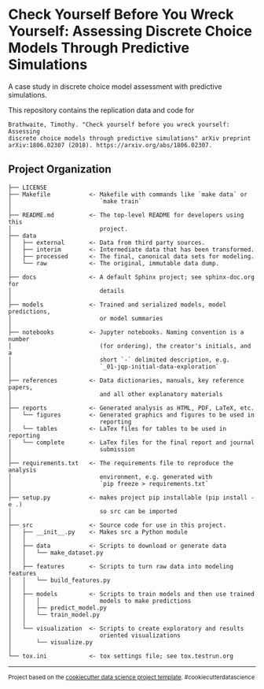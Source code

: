 Check Yourself Before You Wreck Yourself: Assessing Discrete Choice Models Through Predictive Simulations
==============================

A case study in discrete choice model assessment with predictive simulations.

This repository contains the replication data and code for

    Brathwaite, Timothy. "Check yourself before you wreck yourself: Assessing
    discrete choice models through predictive simulations" arXiv preprint
    arXiv:1806.02307 (2018). https://arxiv.org/abs/1806.02307.

Project Organization
------------

    ├── LICENSE
    ├── Makefile           <- Makefile with commands like `make data` or
    │                         `make train`
    │
    ├── README.md          <- The top-level README for developers using this
    │                         project.
    ├── data
    │   ├── external       <- Data from third party sources.
    │   ├── interim        <- Intermediate data that has been transformed.
    │   ├── processed      <- The final, canonical data sets for modeling.
    │   └── raw            <- The original, immutable data dump.
    │
    ├── docs               <- A default Sphinx project; see sphinx-doc.org for
    │                         details
    │
    ├── models             <- Trained and serialized models, model predictions,
    │                         or model summaries
    │
    ├── notebooks          <- Jupyter notebooks. Naming convention is a number
    │                         (for ordering), the creator's initials, and a
    │                         short `-` delimited description, e.g.
    │                         `_01-jqp-initial-data-exploration`
    │
    ├── references         <- Data dictionaries, manuals, key reference papers,
    │                         and all other explanatory materials
    │
    ├── reports            <- Generated analysis as HTML, PDF, LaTeX, etc.
    │   └── figures        <- Generated graphics and figures to be used in
    │                         reporting
    │   └── tables         <- LaTex files for tables to be used in reporting
    │   └── complete       <- LaTex files for the final report and journal
    │                         submission
    │
    ├── requirements.txt   <- The requirements file to reproduce the analysis
    │                         environment, e.g. generated with
    │                         `pip freeze > requirements.txt`
    │
    ├── setup.py           <- makes project pip installable (pip install -e .)
    │                         so src can be imported
    │
    ├── src                <- Source code for use in this project.
    │   ├── __init__.py    <- Makes src a Python module
    │   │
    │   ├── data           <- Scripts to download or generate data
    │   │   └── make_dataset.py
    │   │
    │   ├── features       <- Scripts to turn raw data into modeling features
    │   │   └── build_features.py
    │   │
    │   ├── models         <- Scripts to train models and then use trained
    │   │   │                 models to make predictions
    │   │   ├── predict_model.py
    │   │   └── train_model.py
    │   │
    │   └── visualization  <- Scripts to create exploratory and results
    │                         oriented visualizations
    │       └── visualize.py
    │
    └── tox.ini            <- tox settings file; see tox.testrun.org


--------

<p><small>Project based on the <a target="_blank" href="https://drivendata.github.io/cookiecutter-data-science/">cookiecutter data science project template</a>. #cookiecutterdatascience</small></p>
